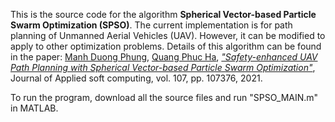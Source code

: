 This is the source code for the algorithm **Spherical Vector-based Particle Swarm Optimization (SPSO)**. The current implementation is for path planning of Unmanned Aerial Vehicles (UAV). However, it can be modified to apply to other optimization problems. Details of this algorithm can be found in the paper:
[Manh Duong Phung](https://uet.vnu.edu.vn/~duongpm/), [Quang Phuc Ha](https://www.uts.edu.au/staff/quang.ha), [*"Safety-enhanced UAV Path Planning with Spherical Vector-based Particle Swarm Optimization"*](https://doi.org/10.1016/j.asoc.2021.107376), Journal of Applied soft computing, vol. 107, pp. 107376, 2021.

To run the program, download all the source files and run "SPSO_MAIN.m" in MATLAB.
